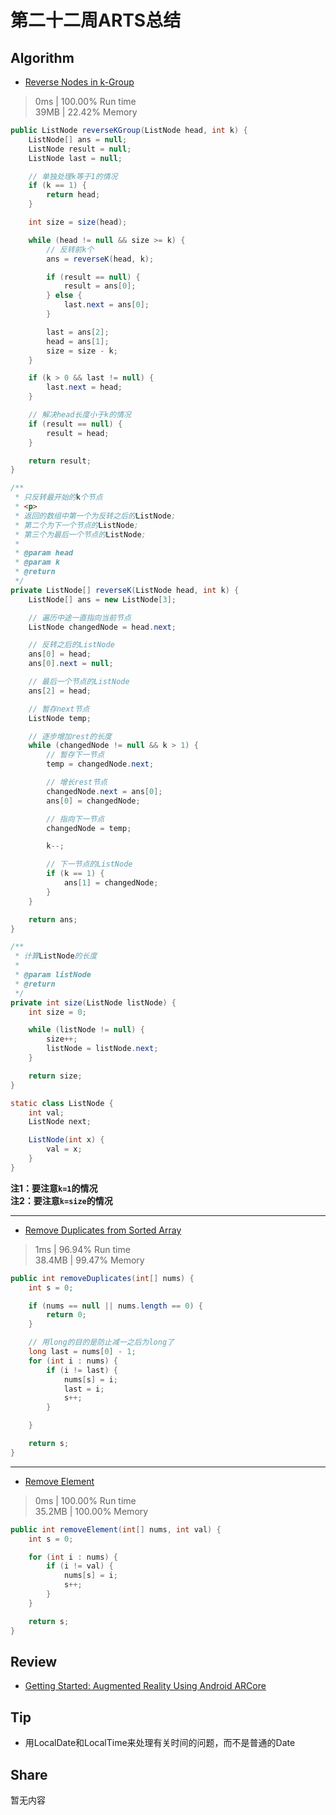 # 第二十二周ARTS总结
## Algorithm
- [Reverse Nodes in k-Group](https://leetcode.com/problems/reverse-nodes-in-k-group/)
> 0ms | 100.00% Run time  
> 39MB | 22.42% Memory
```java
public ListNode reverseKGroup(ListNode head, int k) {
    ListNode[] ans = null;
    ListNode result = null;
    ListNode last = null;

    // 单独处理k等于1的情况
    if (k == 1) {
        return head;
    }

    int size = size(head);

    while (head != null && size >= k) {
        // 反转前k个
        ans = reverseK(head, k);

        if (result == null) {
            result = ans[0];
        } else {
            last.next = ans[0];
        }

        last = ans[2];
        head = ans[1];
        size = size - k;
    }

    if (k > 0 && last != null) {
        last.next = head;
    }

    // 解决head长度小于k的情况
    if (result == null) {
        result = head;
    }

    return result;
}

/**
 * 只反转最开始的k个节点
 * <p>
 * 返回的数组中第一个为反转之后的ListNode;
 * 第二个为下一个节点的ListNode;
 * 第三个为最后一个节点的ListNode;
 *
 * @param head
 * @param k
 * @return
 */
private ListNode[] reverseK(ListNode head, int k) {
    ListNode[] ans = new ListNode[3];

    // 遍历中途一直指向当前节点
    ListNode changedNode = head.next;

    // 反转之后的ListNode
    ans[0] = head;
    ans[0].next = null;

    // 最后一个节点的ListNode
    ans[2] = head;

    // 暂存next节点
    ListNode temp;

    // 逐步增加rest的长度
    while (changedNode != null && k > 1) {
        // 暂存下一节点
        temp = changedNode.next;

        // 增长rest节点
        changedNode.next = ans[0];
        ans[0] = changedNode;

        // 指向下一节点
        changedNode = temp;

        k--;

        // 下一节点的ListNode
        if (k == 1) {
            ans[1] = changedNode;
        }
    }

    return ans;
}

/**
 * 计算ListNode的长度
 *
 * @param listNode
 * @return
 */
private int size(ListNode listNode) {
    int size = 0;

    while (listNode != null) {
        size++;
        listNode = listNode.next;
    }

    return size;
}

static class ListNode {
    int val;
    ListNode next;

    ListNode(int x) {
        val = x;
    }
}
```
**注1：要注意`k=1`的情况**  
**注2：要注意`k=size`的情况**

----
- [Remove Duplicates from Sorted Array](https://leetcode.com/problems/remove-duplicates-from-sorted-array/)
> 1ms | 96.94% Run time  
> 38.4MB | 99.47% Memory
```java
public int removeDuplicates(int[] nums) {
    int s = 0;

    if (nums == null || nums.length == 0) {
        return 0;
    }

    // 用long的目的是防止减一之后为long了
    long last = nums[0] - 1;
    for (int i : nums) {
        if (i != last) {
            nums[s] = i;
            last = i;
            s++;
        }

    }

    return s;
}
```

----
- [Remove Element](https://leetcode.com/problems/remove-element/)
> 0ms | 100.00% Run time  
> 35.2MB | 100.00% Memory
```java
public int removeElement(int[] nums, int val) {
    int s = 0;

    for (int i : nums) {
        if (i != val) {
            nums[s] = i;
            s++;
        }
    }

    return s;
}
```
## Review
- [Getting Started: Augmented Reality Using Android ARCore](https://medium.com/dvt-engineering/getting-started-augmented-reality-using-android-arcore-9c2f4c3d6528)

## Tip
+ 用LocalDate和LocalTime来处理有关时间的问题，而不是普通的Date
  
## Share
暂无内容